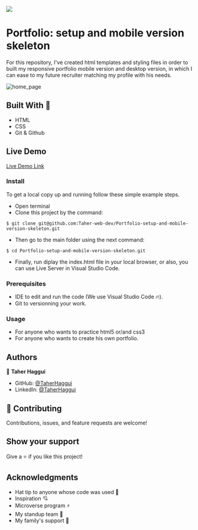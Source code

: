 ![](https://img.shields.io/badge/Microverse-blueviolet) 

# Portfolio: setup and mobile version skeleton

For this repository, I've created html templates and styling files in order to built my responsive portfolio mobile version and desktop version, in which I can ease to my future recruiter matching my profile with his needs.

![home_page](https://github.com/Taher-web-dev/Portfolio-setup-and-mobile-version-skeleton/blob/work_about_myself/statics/images/screenshot_home_page.png)

## Built With 🔨

- HTML
- CSS
- Git & Github

## Live Demo

[Live Demo Link](https://taher-web-dev.github.io/Portfolio-setup-and-mobile-version-skeleton/)

### Install

To get a local copy up and running follow these simple example steps.
- Open terminal
- Clone this project by the command: 

```
$ git clone git@github.com:Taher-web-dev/Portfolio-setup-and-mobile-version-skeleton.git
```

- Then go to the main folder using the next command:

```
$ cd Portfolio-setup-and-mobile-version-skeleton.git
```

- Finally, run diplay the index.html file in your local browser, or also, you can use Live Server in Visual Studio Code.



### Prerequisites

- IDE to edit and run the code (We use Visual Studio Code 🔥).
- Git to versionning your work.


### Usage

- For anyone who wants to practice html5 or/and css3
- For anyone who wants to create his own portfolio.


## Authors

👤 **Taher Haggui**

- GitHub: [@TaherHaggui](https://github.com/Taher-web-dev)
- LinkedIn: [@TaherHaggui](https://www.linkedin.com/in/taher-haggui-66b5a6198/)


## 🤝 Contributing

Contributions, issues, and feature requests are welcome!



## Show your support

Give a ⭐️ if you like this project!


## Acknowledgments

- Hat tip to anyone whose code was used 🔰
- Inspiration 💘
- Microverse program ⚡
- My standup team 🏹
- My family's support 🙌
